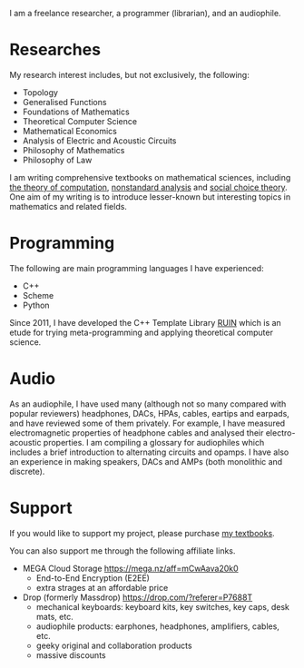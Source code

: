 <!--
**AmaneTsukishiro/AmaneTsukishiro** is a ✨ _special_ ✨ repository because its `README.md` (this file) appears on your GitHub profile.

Here are some ideas to get you started:

- 🔭 I’m currently working on ...
- 🌱 I’m currently learning ...
- 👯 I’m looking to collaborate on ...
- 🤔 I’m looking for help with ...
- 💬 Ask me about ...
- 📫 How to reach me: ...
- 😄 Pronouns: ...
- ⚡ Fun fact: ...
-->

I am a freelance researcher, a programmer (librarian), and an audiophile.

# Researches
My research interest includes, but not exclusively, the following:
+ Topology
+ Generalised Functions
+ Foundations of Mathematics
+ Theoretical Computer Science
+ Mathematical Economics
+ Analysis of Electric and Acoustic Circuits
+ Philosophy of Mathematics
+ Philosophy of Law

I am writing comprehensive textbooks on mathematical sciences, including [the theory of computation](https://amntksr.booth.pm/items/1536898), [nonstandard analysis](https://amntksr.booth.pm/items/1536942) and [social choice theory](https://amntksr.booth.pm/items/1593809). One aim of my writing is to introduce lesser-known but interesting topics in mathematics and related fields.

# Programming
The following are main programming languages I have experienced:
+ C++
+ Scheme
+ Python

Since 2011, I have developed the C++ Template Library [RUIN](https://github.com/AmaneTsukishiro/Ruin) which is an etude for trying meta-programming and applying theoretical computer science. 

# Audio
As an audiophile, I have used many (although not so many compared with popular reviewers) headphones, DACs, HPAs, cables, eartips and earpads, and have reviewed some of them privately. For example, I have measured electromagnetic properties of headphone cables and analysed their electro-acoustic properties. I am compiling a glossary for audiophiles which includes a brief introduction to alternating circuits and opamps. I have also an experience in making speakers, DACs and AMPs (both monolithic and discrete).

# Support
If you would like to support my project, please purchase [my textbooks](https://amntksr.booth.pm/).

You can also support me through the following affiliate links.
+ MEGA Cloud Storage https://mega.nz/aff=mCwAava20k0
  + End-to-End Encryption (E2EE)
  + extra strages at an affordable price
+ Drop (formerly Massdrop) https://drop.com/?referer=P7688T
  + mechanical keyboards: keyboard kits, key switches, key caps, desk mats, etc.
  + audiophile products: earphones, headphones, amplifiers, cables, etc.
  + geeky original and collaboration products
  + massive discounts
